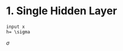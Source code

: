 # 1. Single Hidden Layer



```
input x
h= \sigma 
```
$\sigma$ 
<!--stackedit_data:
eyJoaXN0b3J5IjpbMjExMDM3NjQ0Nl19
-->